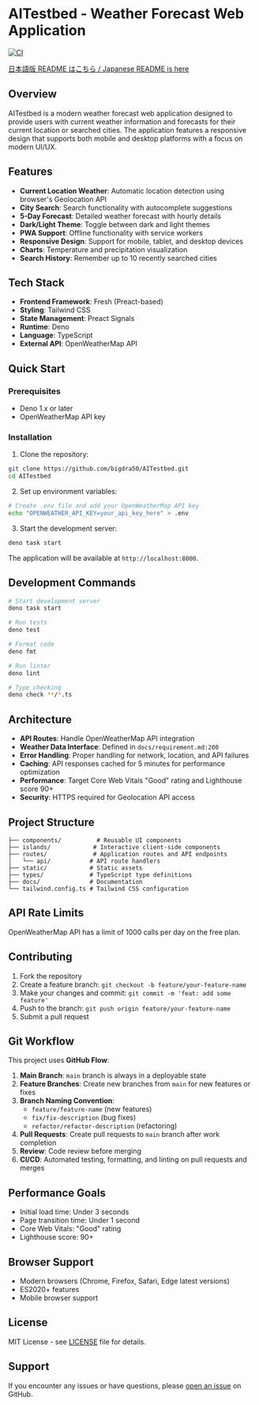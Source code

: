 # AITestbed - Weather Forecast Web Application

[![CI](https://github.com/bigdra50/AITestbed/actions/workflows/ci.yml/badge.svg)](https://github.com/bigdra50/AITestbed/actions/workflows/ci.yml)

[日本語版 README はこちら / Japanese README is here](docs/README.jp.md)

## Overview

AITestbed is a modern weather forecast web application designed to provide users with current weather information and forecasts for their current location or searched cities. The application features a responsive design that supports both mobile and desktop platforms with a focus on modern UI/UX.

## Features

- **Current Location Weather**: Automatic location detection using browser's Geolocation API
- **City Search**: Search functionality with autocomplete suggestions
- **5-Day Forecast**: Detailed weather forecast with hourly details
- **Dark/Light Theme**: Toggle between dark and light themes
- **PWA Support**: Offline functionality with service workers
- **Responsive Design**: Support for mobile, tablet, and desktop devices
- **Charts**: Temperature and precipitation visualization
- **Search History**: Remember up to 10 recently searched cities

## Tech Stack

- **Frontend Framework**: Fresh (Preact-based)
- **Styling**: Tailwind CSS
- **State Management**: Preact Signals
- **Runtime**: Deno
- **Language**: TypeScript
- **External API**: OpenWeatherMap API

## Quick Start

### Prerequisites

- Deno 1.x or later
- OpenWeatherMap API key

### Installation

1. Clone the repository:
```bash
git clone https://github.com/bigdra50/AITestbed.git
cd AITestbed
```

2. Set up environment variables:
```bash
# Create .env file and add your OpenWeatherMap API key
echo "OPENWEATHER_API_KEY=your_api_key_here" > .env
```

3. Start the development server:
```bash
deno task start
```

The application will be available at `http://localhost:8000`.

## Development Commands

```bash
# Start development server
deno task start

# Run tests
deno test

# Format code
deno fmt

# Run linter
deno lint

# Type checking
deno check **/*.ts
```

## Architecture

- **API Routes**: Handle OpenWeatherMap API integration
- **Weather Data Interface**: Defined in `docs/requirement.md:200`
- **Error Handling**: Proper handling for network, location, and API failures
- **Caching**: API responses cached for 5 minutes for performance optimization
- **Performance**: Target Core Web Vitals "Good" rating and Lighthouse score 90+
- **Security**: HTTPS required for Geolocation API access

## Project Structure

```
├── components/          # Reusable UI components
├── islands/            # Interactive client-side components
├── routes/             # Application routes and API endpoints
│   └── api/           # API route handlers
├── static/            # Static assets
├── types/             # TypeScript type definitions
├── docs/              # Documentation
└── tailwind.config.ts # Tailwind CSS configuration
```

## API Rate Limits

OpenWeatherMap API has a limit of 1000 calls per day on the free plan.

## Contributing

1. Fork the repository
2. Create a feature branch: `git checkout -b feature/your-feature-name`
3. Make your changes and commit: `git commit -m 'feat: add some feature'`
4. Push to the branch: `git push origin feature/your-feature-name`
5. Submit a pull request

## Git Workflow

This project uses **GitHub Flow**:

1. **Main Branch**: `main` branch is always in a deployable state
2. **Feature Branches**: Create new branches from `main` for new features or fixes
3. **Branch Naming Convention**: 
   - `feature/feature-name` (new features)
   - `fix/fix-description` (bug fixes)
   - `refactor/refactor-description` (refactoring)
4. **Pull Requests**: Create pull requests to `main` branch after work completion
5. **Review**: Code review before merging
6. **CI/CD**: Automated testing, formatting, and linting on pull requests and merges

## Performance Goals

- Initial load time: Under 3 seconds
- Page transition time: Under 1 second
- Core Web Vitals: "Good" rating
- Lighthouse score: 90+

## Browser Support

- Modern browsers (Chrome, Firefox, Safari, Edge latest versions)
- ES2020+ features
- Mobile browser support

## License

MIT License - see [LICENSE](LICENSE) file for details.

## Support

If you encounter any issues or have questions, please [open an issue](https://github.com/bigdra50/AITestbed/issues) on GitHub.